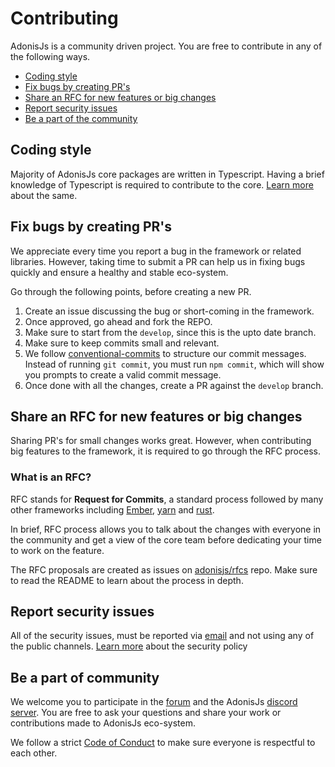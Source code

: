 # Contributing

AdonisJs is a community driven project. You are free to contribute in any of the following ways.

- [Coding style](coding-style)
- [Fix bugs by creating PR's](fix-bugs-by-creating-prs)
- [Share an RFC for new features or big changes](share-an-rfc-for-new-features-or-big-changes)
- [Report security issues](report-security-issues)
- [Be a part of the community](be-a-part-of-community)

## Coding style

Majority of AdonisJs core packages are written in Typescript. Having a brief knowledge of Typescript is required to contribute to the core. [Learn more](https://adonisjs.com/coding-style) about the same.

## Fix bugs by creating PR's

We appreciate every time you report a bug in the framework or related libraries. However, taking time to submit a PR can help us in fixing bugs quickly and ensure a healthy and stable eco-system.

Go through the following points, before creating a new PR.

1. Create an issue discussing the bug or short-coming in the framework.
2. Once approved, go ahead and fork the REPO.
3. Make sure to start from the `develop`, since this is the upto date branch.
4. Make sure to keep commits small and relevant.
5. We follow [conventional-commits](https://github.com/conventional-changelog/conventional-changelog) to structure our commit messages. Instead of running `git commit`, you must run `npm commit`, which will show you prompts to create a valid commit message.
6. Once done with all the changes, create a PR against the `develop` branch.

## Share an RFC for new features or big changes

Sharing PR's for small changes works great. However, when contributing big features to the framework, it is required to go through the RFC process.

### What is an RFC?

RFC stands for **Request for Commits**, a standard process followed by many other frameworks including [Ember](https://github.com/emberjs/rfcs), [yarn](https://github.com/yarnpkg/rfcs) and [rust](https://github.com/rust-lang/rfcs). 

In brief, RFC process allows you to talk about the changes with everyone in the community and get a view of the core team before dedicating your time to work on the feature.

The RFC proposals are created as issues on [adonisjs/rfcs](https://github.com/adonisjs/rfcs) repo. Make sure to read the README to learn about the process in depth.

## Report security issues

All of the security issues, must be reported via [email](mailto:virk@adonisjs.com) and not using any of the public channels. [Learn more](https://adonisjs.com/security) about the security policy

## Be a part of community

We welcome you to participate in the [forum](https://forum.adonisjs.com/) and the AdonisJs [discord server](https://discord.me/adonisjs). You are free to ask your questions and share your work or contributions made to AdonisJs eco-system. 

We follow a strict [Code of Conduct](https://adonisjs.com/community-guidelines) to make sure everyone is respectful to each other.
